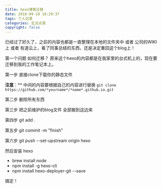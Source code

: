 ```yaml
---
title: hexo博客迁移
date: 2018-09-10 18:29:37
tags: 个人记录
categories: 生活点滴
copyright: false
---
```


已经过了好久了，之前的内容也都是一直整理在本地的文件夹中 或者 公司的WIKI上 或者 有道云上，看了同事总结的东西，还是决定重回这个blog上！

第一个问题 如何迁移？
原来这个hexo的内容都是在我家里的台式机上的，现在要迁移到我的工作笔记本上。

第一步 直接clone下载你的静态文件

**注意**：** 中间的内容要根据自己的内容进行替换
`git clone https://github.com/*yourname*/*name*.github.io.git`

第二步 删除所有东西

第三步 把之前维护的blog文件 全部搬到这边来

第四步 git add .

第五步 git commit -m "finish"

第六步 git push --set-upstream origin hexo


然后安装 hexo

- brew install node
- npm install -g hexo-cli
- npm install hexo-deployer-git --save

搞定！